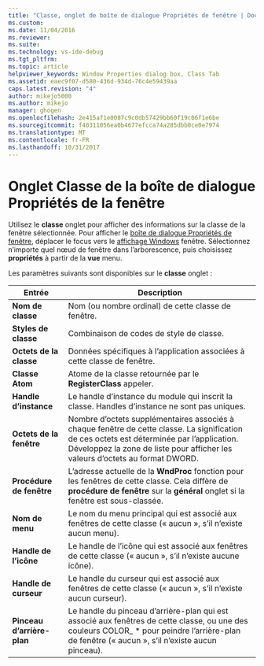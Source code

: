 ```yaml
---
title: "Classe, onglet de boîte de dialogue Propriétés de fenêtre | Documents Microsoft"
ms.custom: 
ms.date: 11/04/2016
ms.reviewer: 
ms.suite: 
ms.technology: vs-ide-debug
ms.tgt_pltfrm: 
ms.topic: article
helpviewer_keywords: Window Properties dialog box, Class Tab
ms.assetid: eaec9f07-d580-436d-934d-76c4e59439aa
caps.latest.revision: "4"
author: mikejo5000
ms.author: mikejo
manager: ghogen
ms.openlocfilehash: 2e415af1e0087c9c0db57429bb60f19c06f1e6be
ms.sourcegitcommit: f40311056ea0b4677efcca74a285dbb0ce0e7974
ms.translationtype: MT
ms.contentlocale: fr-FR
ms.lasthandoff: 10/31/2017
---
```

# <a name="class-tab-window-properties-dialog-box"></a>Onglet Classe de la boîte de dialogue Propriétés de la fenêtre
Utilisez le **classe** onglet pour afficher des informations sur la classe de la fenêtre sélectionnée. Pour afficher le [boîte de dialogue Propriétés de fenêtre](../debugger/window-properties-dialog-box.md), déplacer le focus vers le [affichage Windows](../debugger/windows-view.md) fenêtre. Sélectionnez n’importe quel nœud de fenêtre dans l’arborescence, puis choisissez **propriétés** à partir de la **vue** menu.  
  
 Les paramètres suivants sont disponibles sur le **classe** onglet :  
  
|Entrée|Description|  
|-----------|-----------------|  
|**Nom de classe**|Nom (ou nombre ordinal) de cette classe de fenêtre.|  
|**Styles de classe**|Combinaison de codes de style de classe.|  
|**Octets de la classe**|Données spécifiques à l’application associées à cette classe de fenêtre.|  
|**Classe Atom**|Atome de la classe retournée par le **RegisterClass** appeler.|  
|**Handle d’instance**|Le handle d’instance du module qui inscrit la classe. Handles d’instance ne sont pas uniques.|  
|**Octets de la fenêtre**|Nombre d’octets supplémentaires associés à chaque fenêtre de cette classe. La signification de ces octets est déterminée par l’application. Développez la zone de liste pour afficher les valeurs d’octets au format DWORD.|  
|**Procédure de fenêtre**|L’adresse actuelle de la **WndProc** fonction pour les fenêtres de cette classe. Cela diffère de **procédure de fenêtre** sur la **général** onglet si la fenêtre est sous-classée.|  
|**Nom de menu**|Le nom du menu principal qui est associé aux fenêtres de cette classe (« aucun », s’il n’existe aucun menu).|  
|**Handle de l’icône**|Le handle de l’icône qui est associé aux fenêtres de cette classe (« aucun », s’il n’existe aucune icône).|  
|**Handle de curseur**|Le handle du curseur qui est associé aux fenêtres de cette classe (« aucun », s’il n’existe aucun curseur).|  
|**Pinceau d’arrière-plan**|Le handle du pinceau d’arrière-plan qui est associé aux fenêtres de cette classe, ou une des couleurs COLOR_ * pour peindre l’arrière-plan de fenêtre (« aucun », s’il n’existe aucun pinceau).|